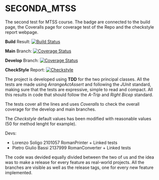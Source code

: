 # SECONDA_MTSS
The second test for MTSS course. The badge are connected to the build page, the Coveralls page for coverage test of the Repo and the checkstyle report webpage.

**Build** Result: [![Build Status](https://github.com/Solgio/SECONDA_MTSS/actions/workflows/build.yml/badge.svg?branch=develop)](https://github.com/Solgio/SECONDA_MTSS/actions?branch=develop)


**Main** Branch: [![Coverage Status](https://coveralls.io/repos/github/Solgio/SECONDA_MTSS/badge.svg?branch=main)](https://coveralls.io/github/Solgio/SECONDA_MTSS?branch=main)

**Develop** Branch: [![Coverage Status](https://coveralls.io/repos/github/Solgio/SECONDA_MTSS/badge.svg?branch=develop)](https://coveralls.io/github/Solgio/SECONDA_MTSS?branch=develop)

**CheckStyle** Report: [![Checkstyle](https://img.shields.io/github/actions/workflow/status/Solgio/SECONDA_MTSS/build.yml?label=Checkstyle)](https://Solgio.github.io/SECONDA_MTSS/checkstyle.html)

The project is developed using **TDD** for the two principal classes. All the tests are made using *ArrangeActAssert* and following the *JUnit* standard, making sure that the tests are expressive, simple to read and compact. All this results in code that should follow the *A-Trip* and *Right Bicep* standard.

The tests cover all the lines and uses *Coveralls* to check the overall coverage for the develop and main branches.

The *Checkstyle* default values has been modified with reasonable values (50 for method lenght for example). 

Devs:
  - Lorenzo Soligo 2101057  RomanPrinter + Linked tests
  - Pietro Giulio Bassi 2137999  RomanConverter + Linked tests

The code was devided equally divided between the two of us and the idea was to make a release for every feature as real-world projects. All the branches are visible as well as the release tags, one for every new feature implemented.
